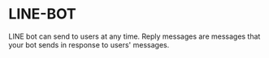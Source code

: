 # LINE-BOT
 LINE bot can send to users at any time. Reply messages are messages that your bot sends in response to users' messages.
